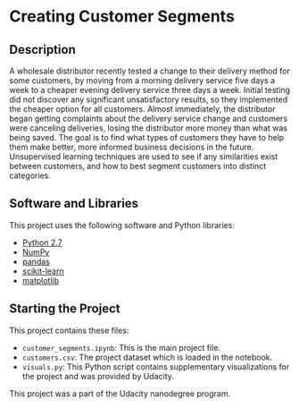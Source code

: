 # Creating Customer Segments  

## Description
A wholesale distributor recently tested a change to their delivery method for some customers, by moving from a morning delivery service five days a week to a cheaper evening delivery service three days a week. Initial testing did not discover any significant unsatisfactory results, so they implemented the cheaper option for all customers. Almost immediately, the distributor began getting complaints about the delivery service change and customers were canceling deliveries, losing the distributor more money than what was being saved. The goal is to find what types of customers they have to help them make better, more informed business decisions in the future. Unsupervised learning techniques are used to see if any similarities exist between customers, and how to best segment customers into distinct categories.

## Software and Libraries
This project uses the following software and Python libraries:

- [Python 2.7](https://www.python.org/download/releases/2.7/)
- [NumPy](http://www.numpy.org/)
- [pandas](http://pandas.pydata.org/)
- [scikit-learn](http://scikit-learn.org/stable/)
- [matplotlib](http://matplotlib.org/)


## Starting the Project

This project contains these files:

- `customer_segments.ipynb`: This is the main project file.
- `customers.csv`: The project dataset which is loaded in the notebook.
- `visuals.py`: This Python script contains supplementary visualizations for the project and was provided by Udacity.


This project was a part of the Udacity nanodegree program.
